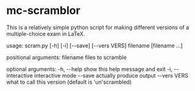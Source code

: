 # mc-scramblor

This is a relatively simple python script for making different versions of a multiple-choice exam in LaTeX.

usage: scram.py [-h] [-i] [--save] [--vers VERS] filename [filename ...]

positional arguments:
  filename           files to scramble

optional arguments:
  -h, --help         show this help message and exit
  -i, --interactive  interactive mode
  --save             actually produce output
  --vers VERS        what to call this version (default is 'un'scrambled)
